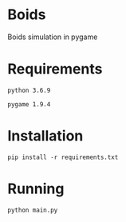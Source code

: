 # Boids
Boids simulation in pygame
# Requirements
```python 3.6.9```

```pygame 1.9.4```

# Installation 
```pip install -r requirements.txt```

# Running
```python main.py```
